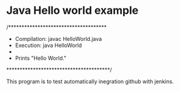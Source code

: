 # Java Hello world example

/*************************************
* Compilation: javac HelloWorld.java
* Execution: java HelloWorld
*
* Prints "Hello World."

***************************************/

This program is to test automatically inegration github with jenkins.
